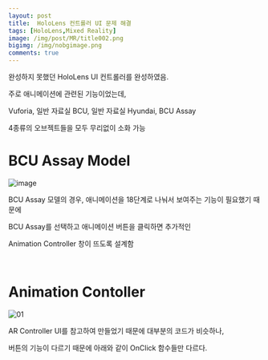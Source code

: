 ```yaml
---
layout: post
title:  HoloLens 컨트롤러 UI 문제 해결
tags: [HoloLens,Mixed Reality]
image: /img/post/MR/title002.png
bigimg: /img/nobgimage.png
comments: true
---
```


완성하지 못했던 HoloLens UI 컨트롤러를 완성하였음.

주로 애니메이션에 관련된 기능이었는데,

Vuforia, 일반 자료실 BCU, 일반 자료실 Hyundai, BCU Assay

4종류의 오브젝트들을 모두 무리없이 소화 가능

# BCU Assay Model

![image](https://user-images.githubusercontent.com/40852277/68570821-dd2bbc00-04a4-11ea-868c-a44acd708b82.png)

BCU Assay 모델의 경우, 애니메이션을 18단계로 나눠서 보여주는 기능이 필요했기 때문에

BCU Assay를 선택하고 애니메이션 버튼을 클릭하면 추가적인

Animation Controller 창이 뜨도록 설계함

<br>

# Animation Contoller

![01](https://user-images.githubusercontent.com/40852277/68570909-09dfd380-04a5-11ea-8316-a649b67976d3.png)

AR Controller UI를 참고하여 만들었기 때문에 대부분의 코드가 비슷하나,

버튼의 기능이 다르기 때문에 아래와 같이 OnClick 함수들만 다르다.

